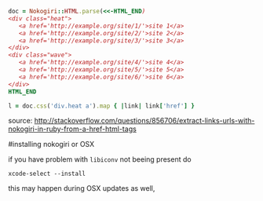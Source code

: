 

```ruby
doc = Nokogiri::HTML.parse(<<-HTML_END)
<div class="heat">
   <a href='http://example.org/site/1/'>site 1</a>
   <a href='http://example.org/site/2/'>site 2</a>
   <a href='http://example.org/site/3/'>site 3</a>
</div>
<div class="wave">
   <a href='http://example.org/site/4/'>site 4</a>
   <a href='http://example.org/site/5/'>site 5</a>
   <a href='http://example.org/site/6/'>site 6</a>
</div>
HTML_END

l = doc.css('div.heat a').map { |link| link['href'] }
```

source: http://stackoverflow.com/questions/856706/extract-links-urls-with-nokogiri-in-ruby-from-a-href-html-tags


#installing nokogiri or OSX

if you have problem with `libiconv` not beeing present do 

```
xcode-select --install
```

this may happen during OSX updates as well, 

